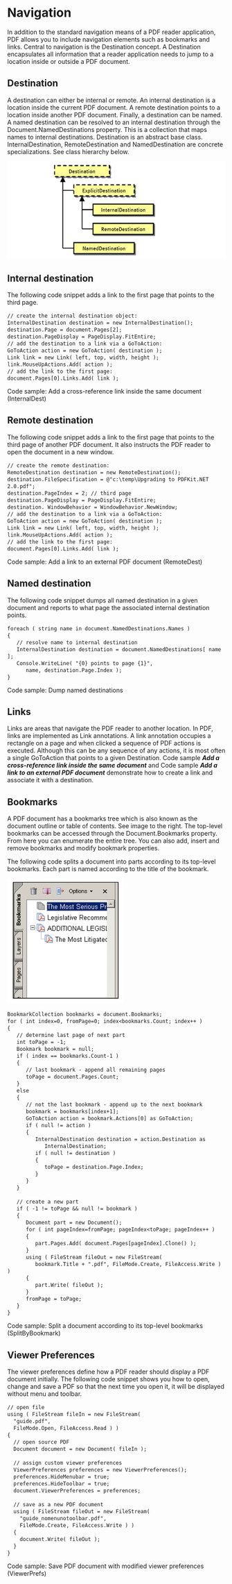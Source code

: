 # Navigation

In addition to the standard navigation means of a PDF reader application, PDF allows you to include navigation elements such as bookmarks and links. Central to navigation is the Destination concept. A Destination encapsulates all information that a reader application needs to jump to a location inside or outside a PDF document.

## Destination

A destination can either be internal or remote. An internal destination is a location inside the current PDF document. A remote destination points to a location inside another PDF document. Finally, a destination can be named. A named destination can be resolved to an internal destination through the Document.NamedDestinations property. This is a collection that maps names to internal destinations. Destination is an abstract base class. InternalDestination, RemoteDestination and NamedDestination are concrete specializations. See class hierarchy below.

![destination-class-hierarchy](guide/pdfkit/media/destination-class-hierarchy.png)

## Internal destination

The following code snippet adds a link to the first page that points to the third page.


```
// create the internal destination object:
InternalDestination destination = new InternalDestination();
destination.Page = document.Pages[2];
destination.PageDisplay = PageDisplay.FitEntire;
// add the destination to a link via a GoToAction:
GoToAction action = new GoToAction( destination );
Link link = new Link( left, top, width, height );
link.MouseUpActions.Add( action );
// add the link to the first page:
document.Pages[0].Links.Add( link );
```

Code sample: Add a cross-reference link inside the same document (InternalDest)

## Remote destination

The following code snippet adds a link to the first page that points to the third page of another PDF document. It also instructs the PDF reader to open the document in a new window.


```
// create the remote destination:
RemoteDestination destination = new RemoteDestination(); 
destination.FileSpecification = @"c:\temp\Upgrading to PDFKit.NET 2.0.pdf";
destination.PageIndex = 2; // third page
destination.PageDisplay = PageDisplay.FitEntire;
destination. WindowBehavior = WindowBehavior.NewWindow;
// add the destination to a link via a GoToAction:
GoToAction action = new GoToAction( destination );
Link link = new Link( left, top, width, height );
link.MouseUpActions.Add( action );
// add the link to the first page:
document.Pages[0].Links.Add( link );
```

Code sample: Add a link to an external PDF document (RemoteDest)

## Named destination

The following code snippet dumps all named destination in a given document and reports to what page the associated internal destination points.


```
foreach ( string name in document.NamedDestinations.Names )
{
   // resolve name to internal destination
   InternalDestination destination = document.NamedDestinations[ name ];
   Console.WriteLine( "{0} points to page {1}",
      name, destination.Page.Index );
}
```

Code sample: Dump named destinations

## Links

Links are areas that navigate the PDF reader to another location. In PDF, links are implemented as Link annotations. A link annotation occupies a rectangle on a page and when clicked a sequence of PDF actions is executed. Although this can be any sequence of any actions, it is most often a single GoToAction that points to a given Destination. Code sample **_Add a cross-reference link inside the same document_** and Code sample **_Add a link to an external PDF document_** demonstrate how to create a link and associate it with a destination.

## Bookmarks

A PDF document has a bookmarks tree which is also known as the document outline or table of contents. See image to the right. The top-level bookmarks can be accessed through the Document.Bookmarks property. From here you can enumerate the entire tree. You can also add, insert and remove bookmarks and modify bookmark properties.


The following code splits a document into parts according to its top-level bookmarks. Each part is named according to the title of the bookmark.

![bookmarks](guide/pdfkit/media/bookmarks.png)

```
BookmarkCollection bookmarks = document.Bookmarks;
for ( int index=0, fromPage=0; index<bookmarks.Count; index++ )
{
   // determine last page of next part
   int toPage = -1;
   Bookmark bookmark = null;
   if ( index == bookmarks.Count-1 )
   {
      // last bookmark - append all remaining pages
      toPage = document.Pages.Count;
   }
   else
   {
      // not the last bookmark - append up to the next bookmark
      bookmark = bookmarks[index+1];
      GoToAction action = bookmark.Actions[0] as GoToAction;
      if ( null != action )
      {
         InternalDestination destination = action.Destination as
            InternalDestination;
         if ( null != destination )
         {
            toPage = destination.Page.Index;
         }
      }
   }

   // create a new part
   if ( -1 != toPage && null != bookmark )
   {
      Document part = new Document();
      for ( int pageIndex=fromPage; pageIndex<toPage; pageIndex++ )
      {
         part.Pages.Add( document.Pages[pageIndex].Clone() );
      }
      using ( FileStream fileOut = new FileStream( 
         bookmark.Title + ".pdf", FileMode.Create, FileAccess.Write ) )
      {
         part.Write( fileOut );
      }
      fromPage = toPage;
   }
}
```

Code sample: Split a document according to its top-level bookmarks (SplitByBookmark)

## Viewer Preferences

The viewer preferences define how a PDF reader should display a PDF document initially. The following code snippet shows you how to open, change and save a PDF so that the next time you open it, it will be displayed without menu and toolbar.

```
// open file 
using ( FileStream fileIn = new FileStream( 
  "guide.pdf",
  FileMode.Open, FileAccess.Read ) )
{
  // open source PDF
  Document document = new Document( fileIn );

  // assign custom viewer preferences
  ViewerPreferences preferences = new ViewerPreferences();
  preferences.HideMenubar = true;
  preferences.HideToolbar = true;
  document.ViewerPreferences = preferences;

  // save as a new PDF document
  using ( FileStream fileOut = new FileStream( 
    "guide_nomenunotoolbar.pdf", 
    FileMode.Create, FileAccess.Write ) )
  {
    document.Write( fileOut );
  }
}
```

Code sample: Save PDF document with modified viewer preferences (ViewerPrefs)


